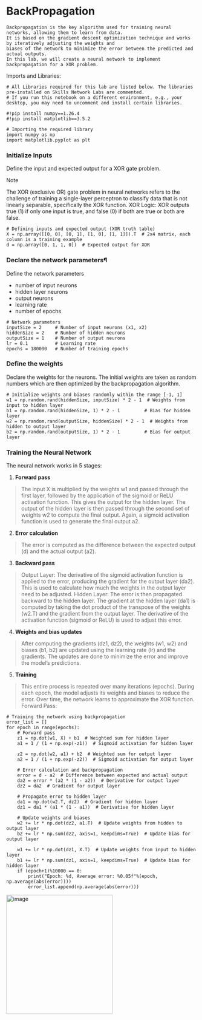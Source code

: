 # BackPropagation


```
Backpropagation is the key algorithm used for training neural networks, allowing them to learn from data.
It is based on the gradient descent optimization technique and works by iteratively adjusting the weights and
biases of the network to minimize the error between the predicted and actual outputs.
In this lab, we will create a neural network to implement backpropagation for a XOR problem.
```


Imports and Libraries:
```
# All Libraries required for this lab are listed below. The libraries pre-installed on Skills Network Labs are commented. 
# If you run this notebook on a different environment, e.g., your desktop, you may need to uncomment and install certain libraries.

#!pip install numpy==1.26.4
#!pip install matplotlib==3.5.2

# Importing the required library
import numpy as np
import matplotlib.pyplot as plt
```

### Initialize Inputs
Define the input and expected output for a XOR gate problem. 

> [!NOTE]
>The XOR (exclusive OR) gate problem in neural networks refers to the challenge of training a single-layer perceptron to classify
>  data that is not linearly separable, specifically the XOR function.
> XOR Logic: XOR outputs true (1) if only one input is true, and false (0) if both are true or both are false.

```
# Defining inputs and expected output (XOR truth table)
X = np.array([[0, 0], [0, 1], [1, 0], [1, 1]]).T  # 2x4 matrix, each column is a training example
d = np.array([0, 1, 1, 0])  # Expected output for XOR
```

### Declare the network parameters¶
Define the network parameters
  - number of input neurons
  - hidden layer neurons
  - output neurons
  - learning rate
  - number of epochs

```
# Network parameters
inputSize = 2     # Number of input neurons (x1, x2)
hiddenSize = 2    # Number of hidden neurons
outputSize = 1    # Number of output neurons
lr = 0.1          # Learning rate
epochs = 180000   # Number of training epochs
```

### Define the weights
Declare the weights for the neurons. 
The initial weights are taken as random numbers which are then optimized by the backpropagation algorithm.

```
# Initialize weights and biases randomly within the range [-1, 1]
w1 = np.random.rand(hiddenSize, inputSize) * 2 - 1  # Weights from input to hidden layer
b1 = np.random.rand(hiddenSize, 1) * 2 - 1         # Bias for hidden layer
w2 = np.random.rand(outputSize, hiddenSize) * 2 - 1  # Weights from hidden to output layer
b2 = np.random.rand(outputSize, 1) * 2 - 1         # Bias for output layer
```

### Training the Neural Network
The neural network works in 5 stages:

1. **Forward pass**
> The input X is multiplied by the weights w1 and passed through the first layer, followed by the application of the sigmoid or ReLU activation function. This gives the output for the hidden layer.
> The output of the hidden layer is then passed through the second set of weights w2 to compute the final output. Again, a sigmoid activation function is used to generate the final output a2.

2. **Error calculation**
> The error is computed as the difference between the expected output (d) and the actual output (a2).

3. **Backward pass**
> Output Layer: The derivative of the sigmoid activation function is applied to the error, producing the gradient for the output layer (da2). This is used to calculate how much the weights in the output layer need to be adjusted.
> Hidden Layer: The error is then propagated backward to the hidden layer. The gradient at the hidden layer (da1) is computed by taking the dot product of the transpose of the weights (w2.T) and the gradient from the output layer. The derivative of the activation function (sigmoid or ReLU) is used to adjust this error.

4. **Weights and bias updates**
> After computing the gradients (dz1, dz2), the weights (w1, w2) and biases (b1, b2) are updated using the learning rate (lr) and the gradients. The updates are done to minimize the error and improve the model’s predictions.

5. **Training**
> This entire process is repeated over many iterations (epochs). During each epoch, the model adjusts its weights and biases to reduce the error. Over time, the network learns to approximate the XOR function. Forward Pass:

```
# Training the network using backpropagation
error_list = []
for epoch in range(epochs):
    # Forward pass
    z1 = np.dot(w1, X) + b1  # Weighted sum for hidden layer
    a1 = 1 / (1 + np.exp(-z1))  # Sigmoid activation for hidden layer

    z2 = np.dot(w2, a1) + b2  # Weighted sum for output layer
    a2 = 1 / (1 + np.exp(-z2))  # Sigmoid activation for output layer

    # Error calculation and backpropagation
    error = d - a2  # Difference between expected and actual output
    da2 = error * (a2 * (1 - a2))  # Derivative for output layer
    dz2 = da2  # Gradient for output layer

    # Propagate error to hidden layer
    da1 = np.dot(w2.T, dz2)  # Gradient for hidden layer
    dz1 = da1 * (a1 * (1 - a1))  # Derivative for hidden layer

    # Update weights and biases
    w2 += lr * np.dot(dz2, a1.T)  # Update weights from hidden to output layer
    b2 += lr * np.sum(dz2, axis=1, keepdims=True)  # Update bias for output layer

    w1 += lr * np.dot(dz1, X.T)  # Update weights from input to hidden layer
    b1 += lr * np.sum(dz1, axis=1, keepdims=True)  # Update bias for hidden layer
    if (epoch+1)%10000 == 0:
        print("Epoch: %d, Average error: %0.05f"%(epoch, np.average(abs(error))))
        error_list.append(np.average(abs(error)))
```

<img width="281" height="314" alt="image" src="https://github.com/user-attachments/assets/8cdac172-3732-49ca-89f1-6be23a93c808" />
